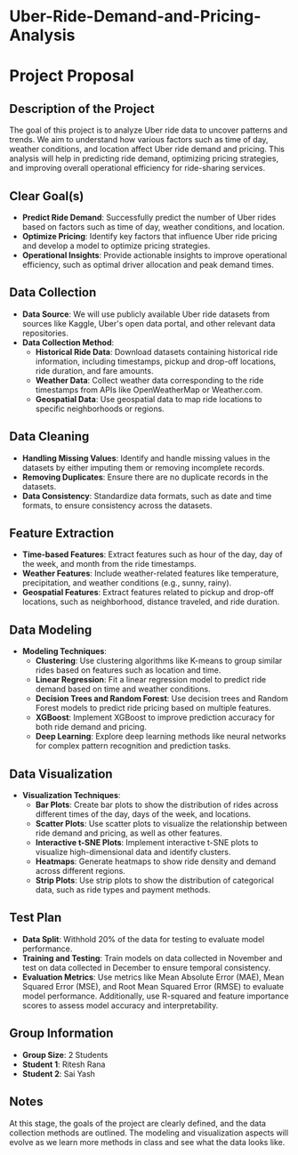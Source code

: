 # Uber-Ride-Demand-and-Pricing-Analysis

# Project Proposal

## Description of the Project
The goal of this project is to analyze Uber ride data to uncover patterns and trends. We aim to understand how various factors such as time of day, weather conditions, and location affect Uber ride demand and pricing. This analysis will help in predicting ride demand, optimizing pricing strategies, and improving overall operational efficiency for ride-sharing services.

## Clear Goal(s)
- **Predict Ride Demand**: Successfully predict the number of Uber rides based on factors such as time of day, weather conditions, and location.
- **Optimize Pricing**: Identify key factors that influence Uber ride pricing and develop a model to optimize pricing strategies.
- **Operational Insights**: Provide actionable insights to improve operational efficiency, such as optimal driver allocation and peak demand times.

## Data Collection
- **Data Source**: We will use publicly available Uber ride datasets from sources like Kaggle, Uber's open data portal, and other relevant data repositories.
- **Data Collection Method**:
  - **Historical Ride Data**: Download datasets containing historical ride information, including timestamps, pickup and drop-off locations, ride duration, and fare amounts.
  - **Weather Data**: Collect weather data corresponding to the ride timestamps from APIs like OpenWeatherMap or Weather.com.
  - **Geospatial Data**: Use geospatial data to map ride locations to specific neighborhoods or regions.

## Data Cleaning
- **Handling Missing Values**: Identify and handle missing values in the datasets by either imputing them or removing incomplete records.
- **Removing Duplicates**: Ensure there are no duplicate records in the datasets.
- **Data Consistency**: Standardize data formats, such as date and time formats, to ensure consistency across the datasets.

## Feature Extraction
- **Time-based Features**: Extract features such as hour of the day, day of the week, and month from the ride timestamps.
- **Weather Features**: Include weather-related features like temperature, precipitation, and weather conditions (e.g., sunny, rainy).
- **Geospatial Features**: Extract features related to pickup and drop-off locations, such as neighborhood, distance traveled, and ride duration.

## Data Modeling
- **Modeling Techniques**:
  - **Clustering**: Use clustering algorithms like K-means to group similar rides based on features such as location and time.
  - **Linear Regression**: Fit a linear regression model to predict ride demand based on time and weather conditions.
  - **Decision Trees and Random Forest**: Use decision trees and Random Forest models to predict ride pricing based on multiple features.
  - **XGBoost**: Implement XGBoost to improve prediction accuracy for both ride demand and pricing.
  - **Deep Learning**: Explore deep learning methods like neural networks for complex pattern recognition and prediction tasks.

## Data Visualization
- **Visualization Techniques**:
  - **Bar Plots**: Create bar plots to show the distribution of rides across different times of the day, days of the week, and locations.
  - **Scatter Plots**: Use scatter plots to visualize the relationship between ride demand and pricing, as well as other features.
  - **Interactive t-SNE Plots**: Implement interactive t-SNE plots to visualize high-dimensional data and identify clusters.
  - **Heatmaps**: Generate heatmaps to show ride density and demand across different regions.
  - **Strip Plots**: Use strip plots to show the distribution of categorical data, such as ride types and payment methods.

## Test Plan
- **Data Split**: Withhold 20% of the data for testing to evaluate model performance.
- **Training and Testing**: Train models on data collected in November and test on data collected in December to ensure temporal consistency.
- **Evaluation Metrics**: Use metrics like Mean Absolute Error (MAE), Mean Squared Error (MSE), and Root Mean Squared Error (RMSE) to evaluate model performance. Additionally, use R-squared and feature importance scores to assess model accuracy and interpretability.

## Group Information
- **Group Size**: 2 Students
- **Student 1**: Ritesh Rana
- **Student 2**: Sai Yash 

## Notes
At this stage, the goals of the project are clearly defined, and the data collection methods are outlined. The modeling and visualization aspects will evolve as we learn more methods in class and see what the data looks like.
